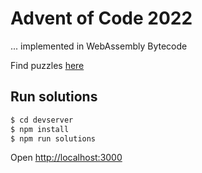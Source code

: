 # Advent of Code 2022

... implemented in WebAssembly Bytecode

Find puzzles [here](https://adventofcode.com/2022)

## Run solutions
```bash
$ cd devserver
$ npm install
$ npm run solutions
```
Open [http://localhost:3000](http://localhost:3000)